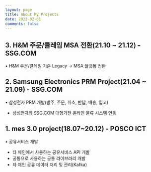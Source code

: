 ```yaml
---
layout: page
title: About My Projects
date: 2022-02-01
comments: false
---
```

    
## 3. H&M 주문/클레임 MSA 전환(21.10 ~ 21.12) - SSG.COM
• H&M 주문/클레임 기존 Legacy -> MSA 플랫폼 전환


## 2. Samsung Electronics PRM Project(21.04 ~ 21.09) - SSG.COM
• 삼성전자 PRM 개발(발주, 주문, 취소, 반납, 배송, 입고)
- 삼성전자와 SSG.COM 대형가전 온라인 물류 시스템 연동

## 1. mes 3.0 project(18.07~20.12) - POSCO ICT
• 공유서비스 개발
- 타 체인에서 사용하는 공유서비스 API 개발
- 공통으로 사용하는 공통 라이브러리 개발
- 타 체인 공유 데이터 처리 및 관리(Kafka)



